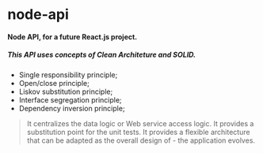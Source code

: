# node-api

#### Node API, for a future React.js project.
##### This API uses concepts of Clean Architeture and SOLID.
* Single responsibility principle;
* Open/close principle;
* Liskov substitution principle;
* Interface segregation principle;
* Dependency inversion principle;


> It centralizes the data logic or Web service access logic.
It provides a substitution point for the unit tests.
It provides a flexible architecture that can be adapted as the overall design of - the application evolves.
